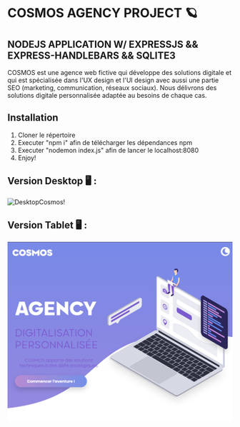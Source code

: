 # **COSMOS AGENCY PROJECT 🪐**
## NODEJS APPLICATION W/ EXPRESSJS && EXPRESS-HANDLEBARS && SQLITE3

COSMOS est une agence web fictive qui développe des solutions digitale et qui est spécialisée dans l'UX design et l'UI design avec aussi une partie SEO (marketing, communication, réseaux sociaux).
Nous délivrons des solutions digitale personnalisée adaptée au besoins de chaque cas. 

## Installation 

1) Cloner le répertoire 
2) Executer "npm i" afin de télécharger les dépendances npm 
3) Executer "nodemon index.js" afin de lancer le localhost:8080 
4) Enjoy! 


## Version Desktop  🖥 : 

![DesktopCosmos!](https://github.com/naodevtech/cosmosagency/blob/master/public/assets/github/ezgif.com-video-to-gif.gif)


## Version Tablet 🖥 : 

![TabletCosmos!](https://github.com/naodevtech/cosmosagency/blob/master/public/assets/github/Capture%20d%E2%80%99%C3%A9cran%202020-04-29%20%C3%A0%2019.40.55.png)
